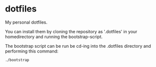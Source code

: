 dotfiles
========

My personal dotfiles.

You can install them by cloning the repository as '.dotfiles' in your homedirectory and running the bootstrap-script.

The bootstrap script can be run be cd-ing into the .dotfiles directory and performing this command:
```bash
./bootstrap
```